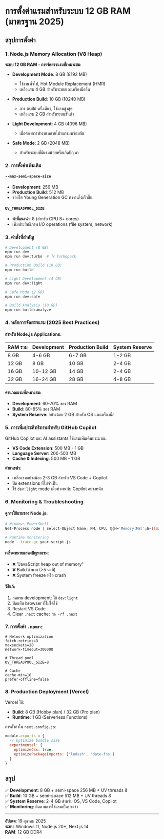 # การตั้งค่าแรมสำหรับระบบ 12 GB RAM (มาตรฐาน 2025)

## สรุปการตั้งค่า

### 1. Node.js Memory Allocation (V8 Heap)

**ระบบ 12 GB RAM - การจัดสรรแรมที่เหมาะสม:**

- **Development Mode**: 8 GB (8192 MB)
  - ใช้งานทั่วไป, Hot Module Replacement (HMR)
  - เหลือแรม 4 GB สำหรับระบบและเครื่องมืออื่น
  
- **Production Build**: 10 GB (10240 MB)
  - การ build ครั้งเดียว, ใช้แรมสูงสุด
  - เหลือแรม 2 GB สำหรับระบบขั้นต่ำ
  
- **Light Development**: 4 GB (4096 MB)
  - เมื่อต้องการทำงานหลายโปรแกรมพร้อมกัน
  
- **Safe Mode**: 2 GB (2048 MB)
  - สำหรับระบบที่มีแรมน้อยหรือเกิดปัญหา

### 2. การตั้งค่าเพิ่มเติม

#### `--max-semi-space-size`
- **Development**: 256 MB
- **Production Build**: 512 MB
- ช่วยให้ Young Generation GC ทำงานได้เร็วขึ้น

#### `UV_THREADPOOL_SIZE`
- **ค่าที่แนะนำ**: 8 (สำหรับ CPU 8+ cores)
- เพิ่มประสิทธิภาพ I/O operations (file system, network)

### 3. คำสั่งที่สำคัญ

```bash
# Development (8 GB)
npm run dev
npm run dev:turbo  # ใช้ Turbopack

# Production Build (10 GB)
npm run build

# Light Development (4 GB)
npm run dev:light

# Safe Mode (2 GB)
npm run dev:safe

# Build Analysis (10 GB)
npm run build:analyze
```

### 4. หลักการจัดสรรแรม (2025 Best Practices)

#### สำหรับ Node.js Applications:

| RAM รวม | Development | Production Build | System Reserve |
|---------|-------------|------------------|----------------|
| 8 GB    | 4-6 GB     | 6-7 GB           | 1-2 GB        |
| 12 GB   | 8 GB       | 10 GB            | 2-4 GB        |
| 16 GB   | 10-12 GB   | 14 GB            | 2-4 GB        |
| 32 GB   | 16-24 GB   | 28 GB            | 4-8 GB        |

#### คำนวณแรมที่เหมาะสม:
- **Development**: 60-70% ของ RAM
- **Build**: 80-85% ของ RAM
- **System Reserve**: อย่างน้อย 2 GB สำหรับ OS และเครื่องมือ

### 5. การเพิ่มประสิทธิภาพสำหรับ GitHub Copilot

GitHub Copilot และ AI assistants ใช้แรมเพิ่มเติมประมาณ:
- **VS Code Extension**: 500 MB - 1 GB
- **Language Server**: 200-500 MB
- **Cache & Indexing**: 500 MB - 1 GB

**คำแนะนำ**: 
- เหลือแรมอย่างน้อย 2-3 GB สำหรับ VS Code + Copilot
- ปิด extensions ที่ไม่จำเป็น
- ใช้ `dev:light` mode เมื่อทำงานกับ Copilot อย่างหนัก

### 6. Monitoring & Troubleshooting

#### ดูการใช้แรมของ Node.js:
```bash
# Windows PowerShell
Get-Process node | Select-Object Name, PM, CPU, @{N='Memory(MB)';E={[math]::round($_.PM/1MB,2)}}

# Runtime monitoring
node --trace-gc your-script.js
```

#### เครื่องหมายแสดงปัญหาแรม:
- ❌ "JavaScript heap out of memory"
- ❌ Build ช้ามาก (>5 นาที)
- ❌ System freeze หรือ crash

#### วิธีแก้:
1. ลดแรม development: ใช้ `dev:light`
2. ปิดแท็บ browser ที่ไม่ได้ใช้
3. Restart VS Code
4. Clear `.next` cache: `rm -rf .next`

### 7. การตั้งค่า `.npmrc`

```properties
# Network optimization
fetch-retries=3
maxsockets=20
network-timeout=300000

# Thread pool
UV_THREADPOOL_SIZE=8

# Cache
cache-min=10
prefer-offline=false
```

### 8. Production Deployment (Vercel)

Vercel ใช้:
- **Build**: 8 GB (Hobby plan) / 32 GB (Pro plan)
- **Runtime**: 1 GB (Serverless Functions)

การตั้งค่าใน `next.config.js`:
```javascript
module.exports = {
  // Optimize bundle size
  experimental: {
    optimizeCss: true,
    optimizePackageImports: ['lodash', 'date-fns']
  }
}
```

## สรุป

✅ **Development**: 8 GB + semi-space 256 MB + UV threads 8  
✅ **Build**: 10 GB + semi-space 512 MB + UV threads 8  
✅ **System Reserve**: 2-4 GB สำหรับ OS, VS Code, Copilot  
✅ **Monitoring**: ติดตามการใช้แรมเป็นประจำ

---

**อัปเดต**: 19 ตุลาคม 2025  
**ระบบ**: Windows 11, Node.js 20+, Next.js 14  
**RAM**: 12 GB DDR4
